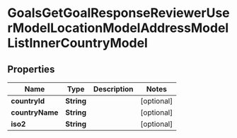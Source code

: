 

# GoalsGetGoalResponseReviewerUserModelLocationModelAddressModelListInnerCountryModel


## Properties

| Name | Type | Description | Notes |
|------------ | ------------- | ------------- | -------------|
|**countryId** | **String** |  |  [optional] |
|**countryName** | **String** |  |  [optional] |
|**iso2** | **String** |  |  [optional] |



